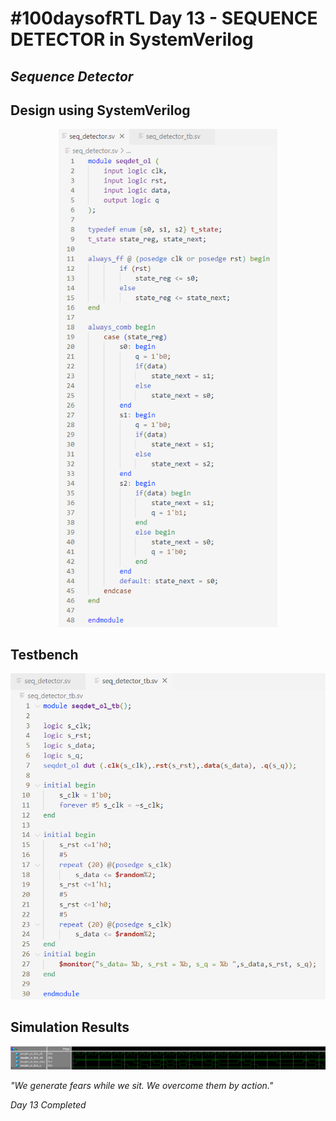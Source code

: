 # #100daysofRTL Day 13 - SEQUENCE DETECTOR in SystemVerilog
## _Sequence Detector_

## Design using SystemVerilog

<p align="center">
   <img alt="seqdetcode" title="seqdet" src="https://raw.githubusercontent.com/Marcotronics/100daysofRTL/main/013_SEQUENCE_DETECTOR/images/seq_detector_code.PNG" width="350">
</p>

## Testbench

<p align="center">
   <img alt="seqdet_tb" title="seqdet" src="https://raw.githubusercontent.com/Marcotronics/100daysofRTL/main/013_SEQUENCE_DETECTOR/images/seq_detector_tb.PNG" width="750">
</p>

## Simulation Results

<p align="center">
   <img alt="waveformseqdet" title="seqdet" src="https://raw.githubusercontent.com/Marcotronics/100daysofRTL/main/013_SEQUENCE_DETECTOR/images/Waveform.PNG" width="1250">
</p>

_"We generate fears while we sit. We overcome them by action."_

*Day 13 Completed*   
